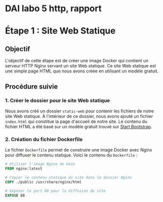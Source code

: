 # DAI labo 5 http, rapport

# Étape 1 : Site Web Statique

## Objectif

L'objectif de cette étape est de créer une image Docker qui contient un serveur HTTP Nginx servant un site Web statique. Ce site Web statique est une simple page HTML que nous avons créée en utilisant un modèle gratuit.

## Procédure suivie

### 1. Créer le dossier pour le site Web statique

Nous avons créé un dossier `static-web` pour contenir les fichiers de notre site Web statique. À l'intérieur de ce dossier, nous avons ajouté un fichier `index.html` qui constitue la page d'accueil de notre site. Le contenu du fichier HTML a été basé sur un modèle gratuit trouvé sur [Start Bootstrap](https://startbootstrap.com/).

### 2. Création du fichier Dockerfile

Le fichier `Dockerfile` permet de construire une image Docker avec Nginx pour diffuser le contenu statique. Voici le contenu du `Dockerfile` :

```Dockerfile
# Utiliser l'image Nginx de base
FROM nginx:latest

# Copier le contenu statique du site dans le dossier Nginx
COPY ./public /usr/share/nginx/html

# Exposer le port 80 pour la diffusion du site
EXPOSE 80
